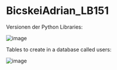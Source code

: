 # BicskeiAdrian_LB151

Versionen der Python Libraries:

![image](https://user-images.githubusercontent.com/112397931/222473709-b00320b3-a490-443b-90c7-0f5fa1fea02e.png)



Tables to create in a database called users:

![image](https://user-images.githubusercontent.com/112397931/222474175-2c149451-dc44-42e7-949c-a7fd91df8a61.png)
